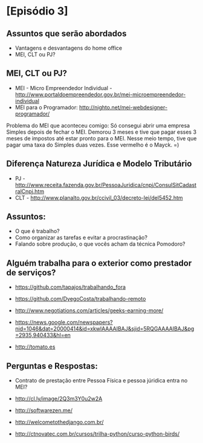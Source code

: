 # [Episódio 3]

## Assuntos que serão abordados

- Vantagens e desvantagens do home office
- MEI, CLT ou PJ? 

## MEI, CLT ou PJ?

- MEI - Micro Empreendedor Individual - http://www.portaldoempreendedor.gov.br/mei-microempreendedor-individual
- MEI para o Programador: http://nighto.net/mei-webdesigner-programador/

Problema do MEI que aconteceu comigo: Só consegui abrir uma empresa Simples depois de fechar o MEI. Demorou 3 meses e tive que pagar esses 3 meses de impostos até estar pronto para o MEI. Nesse meio tempo, tive que pagar uma taxa do Simples duas vezes.
Esse vermelho é o Mayck. =)

## Diferença Natureza Jurídica e Modelo Tributário

- PJ - http://www.receita.fazenda.gov.br/PessoaJuridica/cnpj/ConsulSitCadastralCnpj.htm
- CLT - http://www.planalto.gov.br/ccivil_03/decreto-lei/del5452.htm

## Assuntos:

- O que é trabalho?
- Como organizar as tarefas e evitar a procrastinação?
- Falando sobre produção, o que vocês acham da técnica Pomodoro?

## Alguém trabalha para o exterior como prestador de serviços?

- https://github.com/tapajos/trabalhando_fora

- https://github.com/DyegoCosta/trabalhando-remoto

- http://www.negotiations.com/articles/geeks-earning-more/

- https://news.google.com/newspapers?nid=1046&dat=20000414&id=xkwlAAAAIBAJ&sjid=5RQGAAAAIBAJ&pg=2935,940433&hl=en

- http://tomato.es

## Perguntas e Respostas:

- Contrato de prestação entre Pessoa Física e pessoa júridica entra no MEI? 

- http://cl.ly/image/2Q3m3Y0u2w2A

- http://softwarezen.me/

- http://welcometothedjango.com.br/

- http://ctnovatec.com.br/cursos/trilha-python/curso-python-birds/
